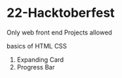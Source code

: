 # 22-Hacktoberfest
Only web front end Projects allowed

basics of HTML CSS
1. Expanding Card
2. Progress Bar


